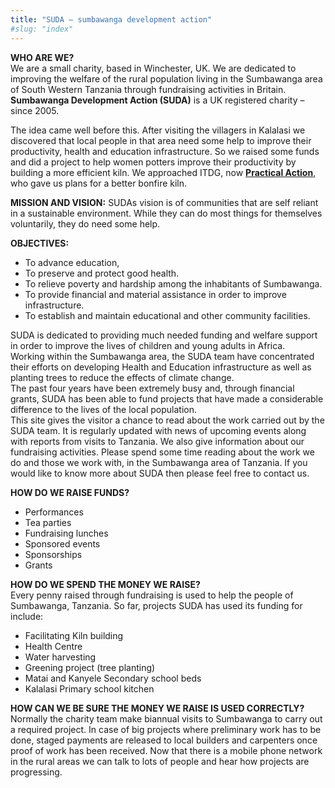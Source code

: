 ```yaml
---
title: "SUDA – sumbawanga development action"
#slug: "index"
---
```


**WHO ARE WE?**  
We are a small charity, based in Winchester, UK. We are dedicated to improving the welfare of the rural population living in the Sumbawanga area of South Western Tanzania through fundraising activities in Britain.  
**Sumbawanga Development Action (SUDA)** is a UK registered charity – since 2005.

The idea came well before this. After visiting the villagers in Kalalasi we discovered that local people in that area need some help to improve their productivity, health and education infrastructure. So we raised some funds and did a project to help women potters improve their productivity by building a more efficient kiln. We approached ITDG, now [**Practical Action**](https://www.practicalaction.org/), who gave us plans for a better bonfire kiln.

**MISSION AND VISION:** SUDAs vision is of communities that are self reliant in a sustainable environment. While they can do most things for themselves voluntarily, they do need some help.

**OBJECTIVES:**

*   To advance education,
*   To preserve and protect good health.
*   To relieve poverty and hardship among the inhabitants of Sumbawanga.
*   To provide financial and material assistance in order to improve infrastructure.
*   To establish and maintain educational and other community facilities.

SUDA is dedicated to providing much needed funding and welfare support in order to improve the lives of children and young adults in Africa.  
Working within the Sumbawanga area, the SUDA team have concentrated their efforts on developing Health and Education infrastructure as well as planting trees to reduce the effects of climate change.  
The past four years have been extremely busy and, through financial grants, SUDA has been able to fund projects that have made a considerable difference to the lives of the local population.  
This site gives the visitor a chance to read about the work carried out by the SUDA team. It is regularly updated with news of upcoming events along with reports from visits to Tanzania. We also give information about our fundraising activities. Please spend some time reading about the work we do and those we work with, in the Sumbawanga area of Tanzania. If you would like to know more about SUDA then please feel free to contact us.

**HOW DO WE RAISE FUNDS?**

*   Performances
*   Tea parties
*   Fundraising lunches
*   Sponsored events
*   Sponsorships
*   Grants

**HOW DO WE SPEND THE MONEY WE RAISE?**  
Every penny raised through fundraising is used to help the people of Sumbawanga, Tanzania. So far, projects SUDA has used its funding for include:

*   Facilitating Kiln building
*   Health Centre
*   Water harvesting
*   Greening project (tree planting)
*   Matai and Kanyele Secondary school beds
*   Kalalasi Primary school kitchen

**HOW CAN WE BE SURE THE MONEY WE RAISE IS USED CORRECTLY?**  
Normally the charity team make biannual visits to Sumbawanga to carry out a required project. In case of big projects where preliminary work has to be done, staged payments are released to local builders and carpenters once proof of work has been received. Now that there is a mobile phone network in the rural areas we can talk to lots of people and hear how projects are progressing.
